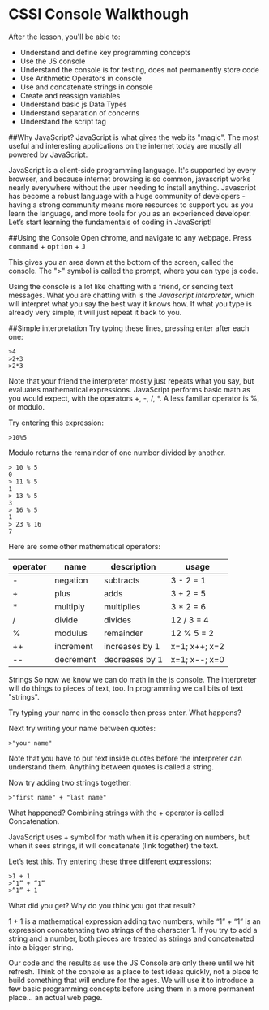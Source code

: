 

# CSSI Console Walkthough

After the lesson, you'll be able to:
+ Understand and define key programming concepts
+ Use the JS console
+ Understand the console is for testing, does not permanently store code
+ Use Arithmetic Operators in console
+ Use and concatenate strings in console
+ Create and reassign variables
+ Understand basic js Data Types
+ Understand separation of concerns
+ Understand the script tag

##Why JavaScript?
JavaScript is what gives the web its "magic".  The most useful and interesting applications on the internet today are mostly all powered by JavaScript.

JavaScript is a client-side programming language. It's supported by every browser, and because internet browsing is so common, javascript works nearly everywhere without the user needing to install anything. Javascript has become a robust language with a huge community of developers - having a strong community means more resources to support you as you learn the language, and more tools for you as an experienced developer. Let’s start learning the fundamentals of coding in JavaScript!

##Using the Console
Open chrome, and navigate to any webpage.  Press <kbd>command</kbd> + <kbd>option</kbd> + <kbd>J</kbd>

This gives you an area down at the bottom of the screen, called the console. The ">" symbol is called the prompt, where you can type js code.

Using the console is a lot like chatting with a friend, or sending text messages. What you are chatting with is the _Javascript interpreter_, which will interpret what you say the best way it knows how. If what you type is already very simple, it will just repeat it back to you.

##Simple interpretation
Try typing these lines, pressing enter after each one:
```
>4
>2+3
>2*3
```
Note that your friend the interpreter mostly just repeats what you say, but evaluates mathematical expressions. JavaScript performs basic math as you would expect, with the operators +, -, /, *.  A less familiar operator is %, or modulo.

Try entering this expression:

```
>10%5
```
Modulo returns the remainder of one number divided by another.
```
> 10 % 5
0
> 11 % 5
1
> 13 % 5
3
> 16 % 5
1
> 23 % 16
7
```

Here are some other mathematical operators:

| operator 	| name      	| description    	| usage         	|
|----------	|-----------	|----------------	|---------------	|
| -        	| negation  	| subtracts      	| 3 - 2 = 1     	|
| +        	| plus      	| adds           	| 3 + 2 = 5     	|
| *        	| multiply  	| multiplies     	| 3 * 2 = 6     	|
| /        	| divide    	| divides        	| 12 / 3 = 4    	|
| %        	| modulus   	| remainder      	| 12 % 5 = 2    	|
| ++       	| increment 	| increases by 1 	| x=1; x++; x=2 	|
| --       	| decrement 	| decreases by 1 	| x=1; x--; x=0   |

Strings
So now  we know we can do math in the js console. The interpreter will do things to pieces of text, too. In programming we call bits of text "strings".  

Try typing your name in the console then press enter. What happens?

Next try writing your name between quotes:

```
>"your name"
```
Note that you have to put text inside quotes before the interpreter can understand them. Anything between quotes is called a string.

Now try adding two strings together:
```
>"first name" + "last name"
```

What happened? Combining strings with the + operator is called Concatenation.

JavaScript uses + symbol for math when it is operating on numbers, but when it sees strings, it will concatenate (link together) the text.

Let’s test this. Try entering these three different expressions:
```
>1 + 1
>”1” + “1”
>”1” + 1
```
What did you get? Why do you think you got that result?

1 + 1 is a mathematical expression adding two numbers, while “1” + “1” is an expression concatenating two strings of the character 1. If you try to add a string and a number, both pieces are treated as strings and concatenated into a bigger string.

Our code and the results as use the JS Console are only there until we hit refresh. Think of the console as a place to test ideas quickly, not a place to build something that will endure for the ages. We will use it to introduce a few basic programming concepts before using them in a more permanent place... an actual web page.
